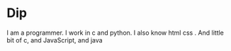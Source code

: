 # Dip
I am a programmer. I work in c and python. I also know html css . And little bit of c, and JavaScript, and java
